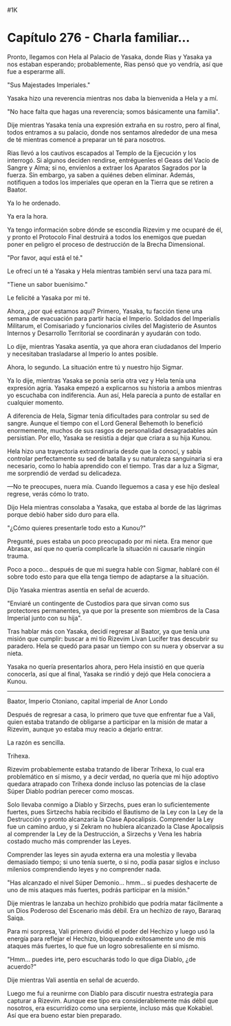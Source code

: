 
#1K 

# Capítulo 276 - Charla familiar…


Pronto, llegamos con Hela al Palacio de Yasaka, donde Rias y Yasaka ya nos estaban esperando; probablemente, Rias pensó que yo vendría, así que fue a esperarme allí.

"Sus Majestades Imperiales."

Yasaka hizo una reverencia mientras nos daba la bienvenida a Hela y a mí.

"No hace falta que hagas una reverencia; somos básicamente una familia".

Dije mientras Yasaka tenía una expresión extraña en su rostro, pero al final, todos entramos a su palacio, donde nos sentamos alrededor de una mesa de té mientras comencé a preparar un té para nosotros.

Rias llevó a los cautivos escapados al Templo de la Ejecución y los interrogó. Si algunos deciden rendirse, entréguenles el Geass del Vacío de Sangre y Alma; si no, envíenlos a extraer los Aparatos Sagrados por la fuerza. Sin embargo, ya saben a quiénes deben eliminar. Además, notifiquen a todos los imperiales que operan en la Tierra que se retiren a Baator.

Ya lo he ordenado.

Ya era la hora.

Ya tengo información sobre dónde se escondía Rizevim y me ocuparé de él, y pronto el Protocolo Final destruirá a todos los enemigos que puedan poner en peligro el proceso de destrucción de la Brecha Dimensional.

"Por favor, aquí está el té."

Le ofrecí un té a Yasaka y Hela mientras también serví una taza para mí.

"Tiene un sabor buenísimo."

Le felicité a Yasaka por mi té.

Ahora, ¿por qué estamos aquí? Primero, Yasaka, tu facción tiene una semana de evacuación para partir hacia el Imperio. Soldados del Imperialis Militarum, el Comisariado y funcionarios civiles del Magisterio de Asuntos Internos y Desarrollo Territorial se coordinarán y ayudarán con todo.

Lo dije, mientras Yasaka asentía, ya que ahora eran ciudadanos del Imperio y necesitaban trasladarse al Imperio lo antes posible.

Ahora, lo segundo. La situación entre tú y nuestro hijo Sigmar.

Ya lo dije, mientras Yasaka se ponía seria otra vez y Hela tenía una expresión agria. Yasaka empezó a explicarnos su historia a ambos mientras yo escuchaba con indiferencia. Aun así, Hela parecía a punto de estallar en cualquier momento.

A diferencia de Hela, Sigmar tenía dificultades para controlar su sed de sangre. Aunque el tiempo con el Lord General Behemoth lo benefició enormemente, muchos de sus rasgos de personalidad desagradables aún persistían. Por ello, Yasaka se resistía a dejar que criara a su hija Kunou.

Hela hizo una trayectoria extraordinaria desde que la conocí, y sabía controlar perfectamente su sed de batalla y su naturaleza sanguinaria si era necesario, como lo había aprendido con el tiempo. Tras dar a luz a Sigmar, me sorprendió de verdad su delicadeza.

—No te preocupes, nuera mía. Cuando lleguemos a casa y ese hijo desleal regrese, verás cómo lo trato.

Dijo Hela mientras consolaba a Yasaka, que estaba al borde de las lágrimas porque debió haber sido duro para ella.

"¿Cómo quieres presentarle todo esto a Kunou?"

Pregunté, pues estaba un poco preocupado por mi nieta. Era menor que Abrasax, así que no quería complicarle la situación ni causarle ningún trauma.

Poco a poco... después de que mi suegra hable con Sigmar, hablaré con él sobre todo esto para que ella tenga tiempo de adaptarse a la situación.

Dijo Yasaka mientras asentía en señal de acuerdo.

"Enviaré un contingente de Custodios para que sirvan como sus protectores permanentes, ya que por la presente son miembros de la Casa Imperial junto con su hija".

Tras hablar más con Yasaka, decidí regresar al Baator, ya que tenía una misión que cumplir: buscar a mi tío Rizevim Livan Lucifer tras descubrir su paradero. Hela se quedó para pasar un tiempo con su nuera y observar a su nieta.

Yasaka no quería presentarlos ahora, pero Hela insistió en que quería conocerla, así que al final, Yasaka se rindió y dejó que Hela conociera a Kunou.

***

Baator, Imperio Ctoniano, capital imperial de Anor Londo

Después de regresar a casa, lo primero que tuve que enfrentar fue a Vali, quien estaba tratando de obligarse a participar en la misión de matar a Rizevim, aunque yo estaba muy reacio a dejarlo entrar.

La razón es sencilla.

Trihexa.

Rizevim probablemente estaba tratando de liberar Trihexa, lo cual era problemático en sí mismo, y a decir verdad, no quería que mi hijo adoptivo quedara atrapado con Trihexa donde incluso las potencias de la clase Súper Diablo podrían perecer como moscas.

Solo llevaba conmigo a Diablo y Sirzechs, pues eran lo suficientemente fuertes, pues Sirtzechs había recibido el Bautismo de la Ley con la Ley de la Destrucción y pronto alcanzaría la Clase Apocalipsis. Comprender la Ley fue un camino arduo, y si Zekram no hubiera alcanzado la Clase Apocalipsis al comprender la Ley de la Destrucción, a Sirzechs y Vena les habría costado mucho más comprender las Leyes.

Comprender las leyes sin ayuda externa era una molestia y llevaba demasiado tiempo; si uno tenía suerte, o si no, podía pasar siglos e incluso milenios comprendiendo leyes y no comprender nada.

"Has alcanzado el nivel Súper Demonio... hmm... si puedes deshacerte de uno de mis ataques más fuertes, podrás participar en la misión."

Dije mientras le lanzaba un hechizo prohibido que podría matar fácilmente a un Dios Poderoso del Escenario más débil. Era un hechizo de rayo, Bararaq Saiqa.

Para mi sorpresa, Vali primero dividió el poder del Hechizo y luego usó la energía para reflejar el Hechizo, bloqueando exitosamente uno de mis ataques más fuertes, lo que fue un logro sobresaliente en sí mismo.

"Hmm... puedes irte, pero escucharás todo lo que diga Diablo, ¿de acuerdo?"

Dije mientras Vali asentía en señal de acuerdo.

Luego me fui a reunirme con Diablo para discutir nuestra estrategia para capturar a Rizevim. Aunque ese tipo era considerablemente más débil que nosotros, era escurridizo como una serpiente, incluso más que Kokabiel. Así que era bueno estar bien preparado.